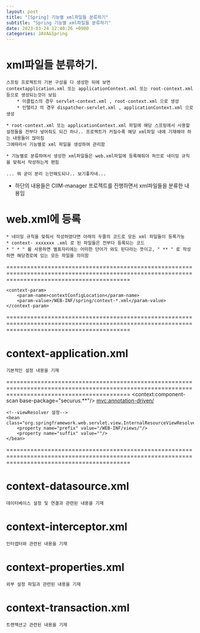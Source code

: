 ```yaml
---
layout: post
title: "[Spring] 기능별 xml파일들 분류하기"
subtitle: "Spring 기능별 xml파일들 분류하기"
date: 2023-03-24 12:40:26 +0900
categories: JAVA&Spring
---
```

# xml파일들 분류하기.

	스프링 프로젝트의 기본 구성을 다 생성한 뒤에 보면
	contextapplication.xml 또는 applicationContext.xml 또는 root-context.xml 등으로 생성되는것이 보임
		* 이클립스의 경우 servlet-context.xml , root-context.xml 으로 생성
		* 인텔리J 의 경우 dispatcher-servlet.xml , applicationContext.xml 으로 생성

	* root-context.xml 또는 applicationContext.xml 파일에 해당 스프링에서 사용할 설정들을 전부다 넣어줘도 되긴 하나.. 프로젝트가 커질수록 해당 xml파일 내에 기재해야 하는 내용들이 많아짐
	그에따라서 기능별로 xml 파일을 생성하여 관리함
	
	* 기능별로 분류하여서 생성한 xml파일들은 web.xml파일에 등록해줘야 하므로 네이밍 규칙을 맞춰서 작성하는게 편힘

	... 뭐 굳이 분리 는안해도되나.. 보기좋자네...


* 하단의 내용들은 CIIM-manager 프로젝트를 진행하면서 xml파일들을 분류한 내용임



# web.xml에 등록

	* 네이밍 규칙을 맞춰서 작성하였다면 아래의 두줄의 코드로 모든 xml 파일들이 등록가능
	* context- xxxxxxx .xml 로 된 파일들은 전부다 등록되는 코드
	* " * " 를 사용하면 별표자리에는 어떠한 단어가 와도 된다라는 뜻이고, " ** " 로 작성하면 해당경로에 있는 모든 파일을 의미함
	
================================================================================================================================================

    <context-param>
        <param-name>contextConfigLocation</param-name>
        <param-value>/WEB-INF/spring/context-*.xml</param-value>
    </context-param>
================================================================================================================================================

	



	

	
	
# context-application.xml
	기본적인 설정 내용을 기재
================================================================================================================================================
    <context:component-scan base-package="securus.**"/>
    <mvc:annotation-driven/>

    <!--viewResolver 설정-->
    <bean class="org.springframework.web.servlet.view.InternalResourceViewResolver">
        <property name="prefix" value="/WEB-INF/views/"/>
        <property name="suffix" value=""/>
    </bean>

================================================================================================================================================

# context-datasource.xml
	데이터베이스 설정 및 연결과 관련된 내용을 기재

# context-interceptor.xml
	인터셉터와 관련된 내용을 기재

# context-properties.xml
	외부 설정 파일과 관련된 내용을 기재
	
# context-transaction.xml
	트랜잭션고 관련된 내용을 기재






                                                                                                                                                                                                                                                                                                                                                                                                                                                                                                                                                                                                                                                                                                                                                                                                                                                                                                                                                                                                                                                                                                                                                                                                                                                                                                                                                                                                                                                                                                                                                                                                                                                                                                                                                                                                                                             

